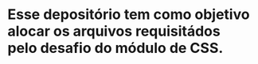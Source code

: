    <h1>Esse depositório tem como objetivo alocar os arquivos requisitádos <br/>
pelo desafio do módulo de CSS. </h1>
